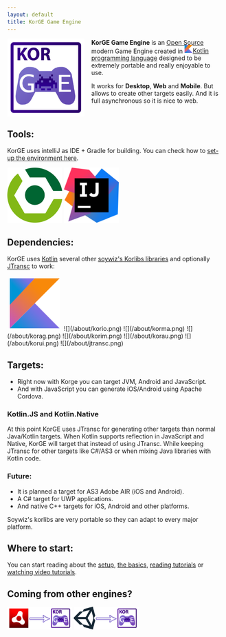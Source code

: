 ```yaml
---
layout: default
title: KorGE Game Engine
---
```


<img src="/i/logos/korge.svg" width="180" height="180" style="float:left;margin-right:16px;"/>

**KorGE Game Engine** is an [Open Source](https://github.com/soywiz/korge) modern Game Engine created in [<img src="/about/kotlin.svg" style="width:1.4em;height:1.4em;margin-top:-0.2em;" />Kotlin programming language](https://kotlinlang.org/) designed to be extremely portable and really enjoyable to use.

It works for **Desktop**, **Web** and **Mobile**. But allows to create other targets easily. And it is full asynchronous so it is nice to web.

<div style="clear:both;"></div>

## Tools:

KorGE uses intelliJ as IDE + Gradle for building. You can check how to [set-up the environment here](/setup).

<img src="/setup/gradle.svg" style="width:128px;height:128px;" />
<img src="/setup/intellij.svg" style="width:128px;height:128px;" />

## Dependencies:

KorGE uses [Kotlin](https://kotlinlang.org/) several other [soywiz's Korlibs libraries](https://github.com/soywiz/korlibs) and optionally [JTransc](https://github.com/jtransc/jtransc) to work:

<img src="/about/kotlin.svg" style="width:116px;height:116px;margin:6px;" />
![](/about/korio.png)
![](/about/korma.png)
![](/about/korag.png)
![](/about/korim.png)
![](/about/korau.png)
![](/about/korui.png)
![](/about/jtransc.png)

## Targets:

* Right now with Korge you can target JVM, Android and JavaScript.
* And with JavaScript you can generate iOS/Android using Apache Cordova.

### Kotlin.JS and Kotlin.Native

At this point KorGE uses JTransc for generating other targets than normal Java/Kotlin targets.
When Kotlin supports reflection in JavaScript and Native, KorGE will target that instead of using JTransc. While keeping JTransc for other targets like C#/AS3 or when mixing Java libraries with Kotlin code.

### Future:

* It is planned a target for AS3 Adobe AIR (iOS and Android).
* A C# target for UWP applications.
* And native C++ targets for iOS, Android and other platforms.

Soywiz's korlibs are very portable so they can adapt to every major platform.

## Where to start:

You can start reading about the [setup](/setup), [the basics](/basics), [reading tutorials](/tutorials) or [watching video tutorials](/tutorials).

## Coming from other engines?

<a href="/migration/as3"><img src="/migration/as3/air_to_korge.png" width="30%" height="30%" /></a>
<a href="/migration/unity"><img src="/migration/unity/unity_to_korge.png" width="30%" height="30%" /></a>
